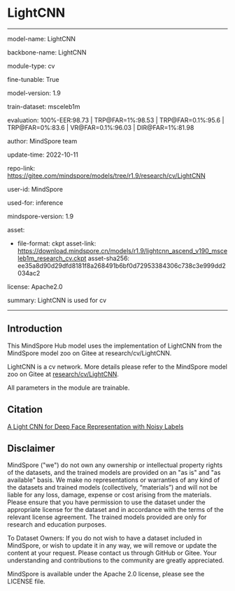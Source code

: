 # LightCNN

---

model-name: LightCNN

backbone-name: LightCNN

module-type: cv

fine-tunable: True

model-version: 1.9

train-dataset: msceleb1m

evaluation: 100%-EER:98.73 | TRP@FAR=1%:98.53 | TRP@FAR=0.1%:95.6 | TRP@FAR=0%:83.6 | VR@FAR=0.1%:96.03 | DIR@FAR=1%:81.98

author: MindSpore team

update-time: 2022-10-11

repo-link: <https://gitee.com/mindspore/models/tree/r1.9/research/cv/LightCNN>

user-id: MindSpore

used-for: inference

mindspore-version: 1.9

asset:

-
    file-format: ckpt
    asset-link: <https://download.mindspore.cn/models/r1.9/lightcnn_ascend_v190_msceleb1m_research_cv.ckpt>
    asset-sha256: ee35a8d90d29dfd8181f8a268491b6bf0d72953384306c738c3e999dd2034ac2

license: Apache2.0

summary: LightCNN is used for cv

---

## Introduction

This MindSpore Hub model uses the implementation of LightCNN from the MindSpore model zoo on Gitee at research/cv/LightCNN.

LightCNN is a cv network. More details please refer to the MindSpore model zoo on Gitee at [research/cv/LightCNN](https://gitee.com/mindspore/models/blob/r1.9/research/cv/LightCNN/README_CN.md).

All parameters in the module are trainable.

## Citation

[A Light CNN for Deep Face Representation with Noisy Labels](https://arxiv.org/pdf/1511.02683.pdf)

## Disclaimer

MindSpore ("we") do not own any ownership or intellectual property rights of the datasets, and the trained models are provided on an "as is" and "as available" basis. We make no representations or warranties of any kind of the datasets and trained models (collectively, “materials”) and will not be liable for any loss, damage, expense or cost arising from the materials. Please ensure that you have permission to use the dataset under the appropriate license for the dataset and in accordance with the terms of the relevant license agreement. The trained models provided are only for research and education purposes.

To Dataset Owners: If you do not wish to have a dataset included in MindSpore, or wish to update it in any way, we will remove or update the content at your request. Please contact us through GitHub or Gitee. Your understanding and contributions to the community are greatly appreciated.

MindSpore is available under the Apache 2.0 license, please see the LICENSE file.
